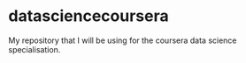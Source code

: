 # datasciencecoursera
My repository that I will be using for the coursera data science specialisation.
